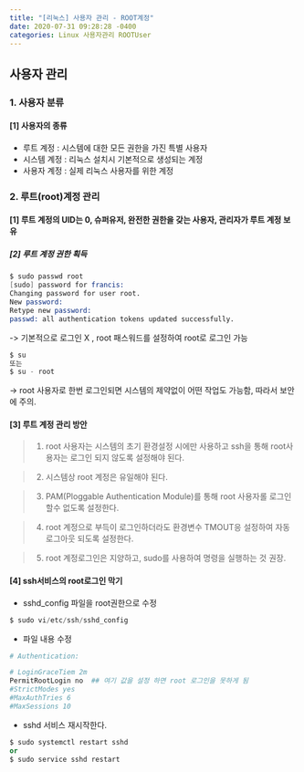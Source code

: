 ```yaml
---
title: "[리눅스] 사용자 관리 - ROOT계정"
date: 2020-07-31 09:28:28 -0400
categories: Linux 사용자관리 ROOTUser
---
```


## 사용자 관리 

### 1. 사용자 분류

#### [1] 사용자의 종류

* 루트 계정 : 시스템에 대한 모든 권한을 가진 특별 사용자
* 시스템 계정 : 리눅스 설치시 기본적으로 생성되는 계정
* 사용자 계정 : 실제 리눅스 사용자를 위한 계정

### 2. 루트(root)계정 관리

#### [1] 루트 계정의 UID는 0, 슈퍼유저, 완전한 권한을 갖는 사용자, 관리자가 루트 계정 보유

##### [2] 루트 계정 권한 획득

```s
$ sudo passwd root 
[sudo] password for francis:
Changing password for user root.
New password:
Retype new password:
passwd: all authentication tokens updated successfully.
```

-> 기본적으로 로그인 X , root 패스워드를 설정하여 root로 로그인 가능

```s
$ su 
또는
$ su - root 
```

-> root 사용자로 한번 로그인되면 시스템의 제약없이 어떤 작업도 가능함, 따라서 보안에 주의.

#### [3] 루트 계정 관리 방안

> 1) root 사용자는 시스템의 초기 환경설정 시에만 사용하고 ssh을 통해 root사용자는 로그인 되지 않도록 설정해야 된다.

> 2) 시스템상 root 계정은 유일해야 된다.

> 3) PAM(Ploggable Authentication Module)를 통해 root 사용자롤 로그인 할수 없도록 설정한다.

> 4) root 계정으로 부득이 로그인하더라도 환경변수 TMOUT응 설정하여 자동 로그아웃 되도록 설정한다.

> 5) root 계정로그인은 지양하고, sudo를 사용하여 명령을 실행하는 것 권장.

#### [4] ssh서비스의 root로그인 막기

- sshd_config 파일을 root권한으로 수정

```s
$ sudo vi/etc/ssh/sshd_config
```

- 파일 내용 수정

```bash
# Authentication:

# LoginGraceTiem 2m
PermitRootLogin no  ## 여기 값을 설정 하면 root 로그인을 못하게 됨
#StrictModes yes
#MaxAuthTries 6
#MaxSessions 10
```

- sshd 서비스 재시작한다.

```s
$ sudo systemctl restart sshd
or
$ sudo service sshd restart
```